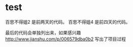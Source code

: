 # test

百思不得姐2   是前两天的代码。
百思不得姐4   是前四天的代码。

最后的代码会单独列出来，如果感兴趣 http://www.jianshu.com/p/006579dba0b2 写出了项目过程

